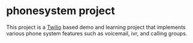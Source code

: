 phonesystem project
=====================

This project is a [Twilio][1] based demo and learning project that implements various phone system features such as voicemail, ivr, and calling groups.   


[1]: http://www.twilio.com/
